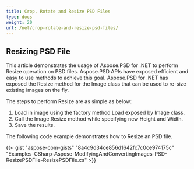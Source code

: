 ```yaml
---
title: Crop, Rotate and Resize PSD Files
type: docs
weight: 20
url: /net/crop-rotate-and-resize-psd-files/
---
```



## **Resizing PSD File**
This article demonstrates the usage of Aspose.PSD for .NET to perform Resize operation on PSD files. Aspose.PSD APIs have exposed efficient and easy to use methods to achieve this goal. Aspose.PSD for .NET has exposed the Resize method for the Image class that can be used to re-size existing images on the fly.

The steps to perform Resize are as simple as below:

1. Load in image using the factory method Load exposed by Image class.
1. Call the Image.Resize method while specifying new Height and Width.
1. Save the results.

The following code example demonstrates how to Resize an PSD file.



{{< gist "aspose-com-gists" "8a4c9d34ce856d1642fc7c0ce974175c" "Examples-CSharp-Aspose-ModifyingAndConvertingImages-PSD-ResizePSDFile-ResizePSDFile.cs" >}}
